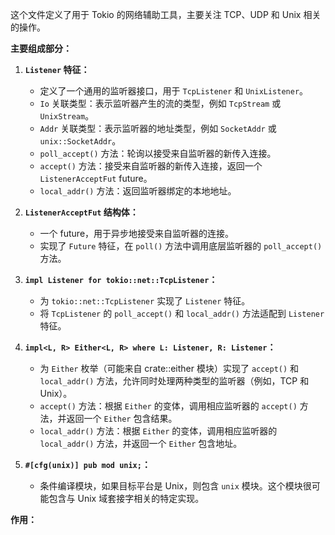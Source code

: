 这个文件定义了用于 Tokio 的网络辅助工具，主要关注 TCP、UDP 和 Unix 相关的操作。

**主要组成部分：**

1.  **`Listener` 特征：**
    *   定义了一个通用的监听器接口，用于 `TcpListener` 和 `UnixListener`。
    *   `Io` 关联类型：表示监听器产生的流的类型，例如 `TcpStream` 或 `UnixStream`。
    *   `Addr` 关联类型：表示监听器的地址类型，例如 `SocketAddr` 或 `unix::SocketAddr`。
    *   `poll_accept()` 方法：轮询以接受来自监听器的新传入连接。
    *   `accept()` 方法：接受来自监听器的新传入连接，返回一个 `ListenerAcceptFut` future。
    *   `local_addr()` 方法：返回监听器绑定的本地地址。

2.  **`ListenerAcceptFut` 结构体：**
    *   一个 future，用于异步地接受来自监听器的连接。
    *   实现了 `Future` 特征，在 `poll()` 方法中调用底层监听器的 `poll_accept()` 方法。

3.  **`impl Listener for tokio::net::TcpListener`：**
    *   为 `tokio::net::TcpListener` 实现了 `Listener` 特征。
    *   将 `TcpListener` 的 `poll_accept()` 和 `local_addr()` 方法适配到 `Listener` 特征。

4.  **`impl<L, R> Either<L, R> where L: Listener, R: Listener`：**
    *   为 `Either` 枚举（可能来自 crate::either 模块）实现了 `accept()` 和 `local_addr()` 方法，允许同时处理两种类型的监听器（例如，TCP 和 Unix）。
    *   `accept()` 方法：根据 `Either` 的变体，调用相应监听器的 `accept()` 方法，并返回一个 `Either` 包含结果。
    *   `local_addr()` 方法：根据 `Either` 的变体，调用相应监听器的 `local_addr()` 方法，并返回一个 `Either` 包含地址。

5.  **`#[cfg(unix)] pub mod unix;`：**
    *   条件编译模块，如果目标平台是 Unix，则包含 `unix` 模块。这个模块很可能包含与 Unix 域套接字相关的特定实现。

**作用：**
